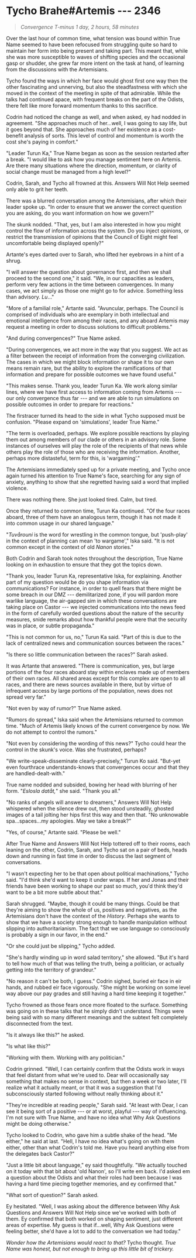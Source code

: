 # Tycho Brahe#Artemis --- 2346

> *Convergence T-minus 1 day, 2 hours, 58 minutes*

Over the last hour of common time, what tension was bound within True Name seemed to have been refocused from struggling quite so hard to maintain her form into being present and taking part. This meant that, while she was more susceptible to waves of shifting species and the occasional gasp or shudder, she grew far more intent on the task at hand, of learning from the discussions with the Artemisians.

Tycho found the ways in which her face would ghost first one way then the other fascinating and unnerving, but also the steadfastness with which she moved in the context of the meeting in spite of that admirable. While the talks had continued apace, with frequent breaks on the part of the Odists, there felt like more forward momentum thanks to this sacrifice.

Codrin had noticed the change as well, and when asked, ey had nodded in agreement. "She approaches much of her...well, I was going to say life, but it goes beyond that. She approaches much of her existence as a cost-benefit analysis of sorts. This level of control and momentum is worth the cost she's paying in comfort."

"Leader Turun Ka," True Name began as soon as the session restarted after a break. "I would like to ask how you manage sentiment here on Artemis. Are there many situations where the direction, momentum, or clarity of social change must be managed from a high level?"

Codrin, Sarah, and Tycho all frowned at this. Answers Will Not Help seemed only able to grit her teeth.

There was a blurred conversation among the Artemisians, after which their leader spoke up. "In order to ensure that we answer the correct question you are asking, do you want information on how we govern?"

The skunk nodded. "That, yes, but I am also interested in how you might control the flow of information across the system. Do you inject opinions, or restrict the transmission of opinions that the Council of Eight might feel uncomfortable being displayed openly?"

Artante's eyes darted over to Sarah, who lifted her eyebrows in a hint of a shrug.

"I will answer the question about governance first, and then we shall proceed to the second one," it said. "We, in our capacities as leaders, perform very few actions in the time between convergences. In many cases, we act simply as those one might go to for advice. Something less than advisory. *Lu*..."

"More of a familial role," Artante said. "Avuncular, perhaps. The Council is comprised of individuals who are exemplary in both intellectual and emotional intelligence from among their races, and any aboard Artemis may request a meeting in order to discuss solutions to difficult problems."

"And during convergences?" True Name asked.

"During convergences, we act more in the way that you suggest. We act as a filter between the receipt of information from the converging civilization. The cases in which we might block information or shape it to our own means remain rare, but the ability to explore the ramifications of that information and prepare for possible outcomes we have found useful."

"This makes sense. Thank you, leader Turun Ka. We work along similar lines, where we have first access to information coming from Artemis --- our only convergence thus far --- and we are able to run simulations on possible outcomes in order to prepare for reactions."

The firstracer turned its head to the side in what Tycho supposed must be confusion. "Please expand on 'simulations', leader True Name."

"The term is overloaded, perhaps. We explore possible reactions by playing them out among members of our clade or others in an advisory role. Some instances of ourselves will play the role of the recipients of that news while others play the role of those who are receiving the information. Another, perhaps more distasteful, term for this, is 'wargaming'."

The Artemisians immediately sped up for a private meeting, and Tycho once again turned his attention to True Name's face, searching for any sign of anxiety, anything to show that she regretted having said a word that implied violence.

There was nothing there. She just looked tired. Calm, but tired.

Once they returned to common time, Turun Ka continued. "Of the four races aboard, three of them have an analogous term, though it has not made it into common usage in our shared language."

"*Tuvårouni* is the word for wrestling in the common tongue, but 'push-play' in the context of planning can mean 'to wargame'," Iska said. "It is not common except in the context of old *Nanon* stories."

Both Codrin and Sarah took notes throughout the description, True Name looking on in exhaustion to ensure that they got the topics down.

"Thank you, leader Turun Ka, representative Iska, for explaining. Another part of my question would be do you shape information via communications? For instance, in order to quell fears that there might be some breach in our DMZ --- demilitarized zone, if you will pardon more warlike language, the air-gapped sim in which these conversations are taking place on Castor --- we injected communications into the news feed in the form of carefully worded questions about the nature of the security measures, snide remarks about how thankful people were that the security was in place, or subtle propaganda."

"This is not common for us, no," Turun Ka said. "Part of this is due to the lack of centralized news and communication sources between the races."

"Is there so little communication between the races?" Sarah asked.

It was Artante that answered. "There is communication, yes, but large portions of the four races aboard stay within enclaves made up of members of their own races. All shared areas except for this complex are open to all races, and there are news sources available in there, but by virtue of infrequent access by large portions of the population, news does not spread very far."

"Not even by way of rumor?" True Name asked.

"Rumors do spread," Iska said when the Artemisians returned to common time. "Much of Artemis likely knows of the current convergence by now. We do not attempt to control the rumors."

"Not even by considering the wording of this news?" Tycho could hear the control in the skunk's voice. Was she frustrated, perhaps?

"We write-speak-disseminate clearly-precisely," Turun Ko said. "But-yet even fourthrace understands-knows that convergences occur and that they are handled-dealt-with."

True name nodded and subsided, bowing her head with blurring of her form. "*Eslosla datåt,*" she said. "Thank you all."

"No ranks of angels will answer to dreamers," Answers Will Not Help whispered when the silence drew out, then stood unsteadily, ghosted images of a tail jolting her hips first this way and then that. "No unknowable spa...spaces...my apologies. May we take a break?"

"Yes, of course," Artante said. "Please be well."

After True Name and Answers Will Not Help tottered off to their rooms, each leaning on the other, Codrin, Sarah, and Tycho sat on a pair of beds, heads down and running in fast time in order to discuss the last segment of conversations.

"I wasn't expecting her to be that open about political machinations," Tycho said. "I'd think she'd want to keep it under wraps. If her and Jonas and their friends have been working to shape our past so much, you'd think they'd want to be a bit more subtle about that."

Sarah shrugged. "Maybe, though it could be many things. Could be that they're aiming to show the whole of us, positives and negatives, as the Artemisians don't have the context of the *History*. Perhaps she wants to show that we have a society strong enough to handle manipulation without slipping into authoritarianism. The fact that we use language so consciously is probably a sign in our favor, in the end."

"Or she could just be slipping," Tycho added.

"She's hardly winding up in word salad territory," she allowed. "But it's hard to tell how much of that was telling the truth, being a politician, or actually getting into the territory of grandeur."

"No reason it can't be both, I guess." Codrin sighed, buried eir face in eir hands, and rubbed eir face vigorously. "She might be working on some level way above our pay grades and still having a hard time keeping it together."

Tycho frowned as those fears once more floated to the surface. Something was going on in these talks that he simply didn't understand. Things were being said with so many different meanings and the subtext felt completely disconnected from the text.

"Is it always like this?" he asked.

"Is what like this?"

"Working with them. Working with any politician."

Codrin grinned. "Well, I can certainly confirm that the Odists work in ways that feel distant from what we're used to. Dear will occasionally say something that makes no sense in context, but then a week or two later, I'll realize what it actually meant, or that it was a suggestion that I'd subconsciously started following without really thinking about it."

"They're incredible at reading people," Sarah said. "At least with Dear, I can see it being sort of a positive --- or at worst, playful --- way of influencing. I'm not sure with True Name, and have no idea what Why Ask Questions might be doing otherwise."

Tycho looked to Codrin, who gave him a subtle shake of the head. "Me either," he said at last. "Hell, I have no idea what's going on with them either, other than what Codrin's told me. Have you heard anything else from the delegates back Castor?"

"Just a little bit about language," ey said thoughtfully. "We actually touched on it today with that bit about 'old Nanon', so I'll write em back. I'd asked em a question about the Odists and what their roles had been because I was having a hard time piecing together memories, and ey confirmed that."

"What sort of question?" Sarah asked.

Ey hesitated. "Well, I was asking about the difference between Why Ask Questions and Answers Will Not Help since we've worked with both of them. Ey confirmed that both worked on shaping sentiment, just different areas of expertise. My guess is that if...well, Why Ask Questions were feeling better, she'd have a lot to add to the conversation we had today."

*Wonder how the Artemisians would react to that?* Tycho thought. *True Name was honest, but not enough to bring up this little bit of trickery.*

